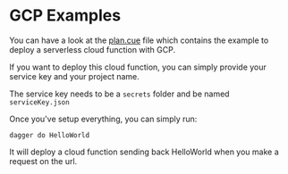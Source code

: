 # GCP Examples

You can have a look at the [plan.cue](./plan.cue) file which contains the example to deploy a serverless cloud function with GCP.

If you want to deploy this cloud function, you can simply provide your service key and your project name.

The service key needs to be a `secrets` folder and be named `serviceKey.json`

Once you've setup everything, you can simply run:

```shell
dagger do HelloWorld
```
It will deploy a cloud function sending back HelloWorld when you make a request on the url.